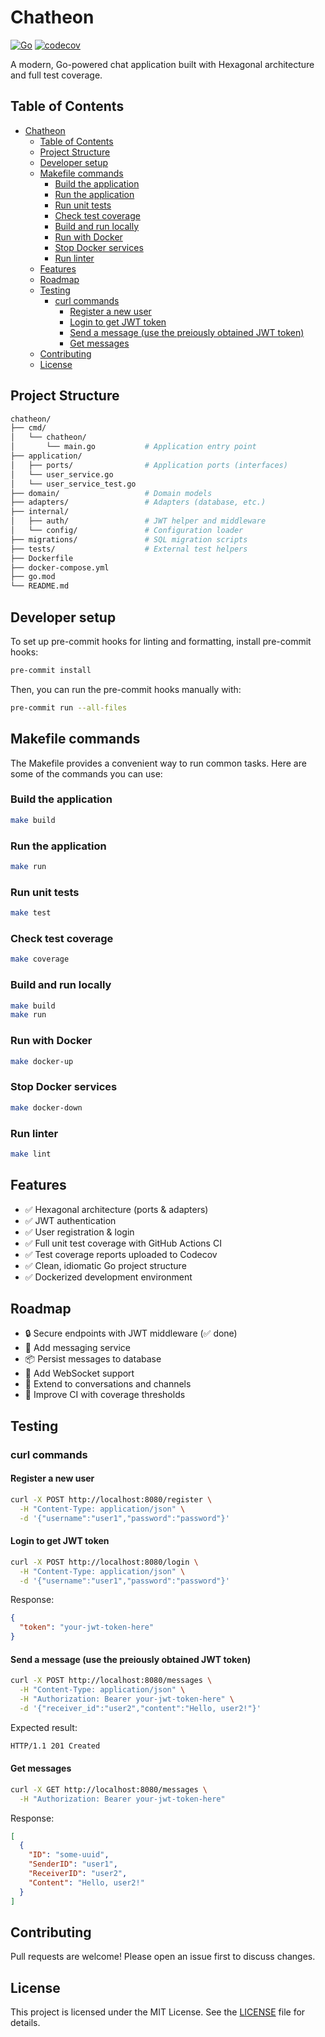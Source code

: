 # Chatheon

[![Go](https://github.com/chrikar/chatheon/actions/workflows/ci.yml/badge.svg)](https://github.com/yourusername/chatheon/actions)
[![codecov](https://codecov.io/gh/chrikar/chatheon/graph/badge.svg?token=3D0K04DH8Q)](https://codecov.io/gh/chrikar/chatheon)

A modern, Go-powered chat application built with Hexagonal architecture and full test coverage.

## Table of Contents
- [Chatheon](#chatheon)
  - [Table of Contents](#table-of-contents)
  - [Project Structure](#project-structure)
  - [Developer setup](#developer-setup)
  - [Makefile commands](#makefile-commands)
    - [Build the application](#build-the-application)
    - [Run the application](#run-the-application)
    - [Run unit tests](#run-unit-tests)
    - [Check test coverage](#check-test-coverage)
    - [Build and run locally](#build-and-run-locally)
    - [Run with Docker](#run-with-docker)
    - [Stop Docker services](#stop-docker-services)
    - [Run linter](#run-linter)
  - [Features](#features)
  - [Roadmap](#roadmap)
  - [Testing](#testing)
    - [curl commands](#curl-commands)
      - [Register a new user](#register-a-new-user)
      - [Login to get JWT token](#login-to-get-jwt-token)
      - [Send a message (use the preiously obtained JWT token)](#send-a-message-use-the-preiously-obtained-jwt-token)
      - [Get messages](#get-messages)
  - [Contributing](#contributing)
  - [License](#license)

## Project Structure

```bash
chatheon/
├── cmd/
│   └── chatheon/
│       └── main.go           # Application entry point
├── application/
│   ├── ports/                # Application ports (interfaces)
│   └── user_service.go
│   └── user_service_test.go
├── domain/                   # Domain models
├── adapters/                 # Adapters (database, etc.)
├── internal/
│   ├── auth/                 # JWT helper and middleware
│   └── config/               # Configuration loader
├── migrations/               # SQL migration scripts
├── tests/                    # External test helpers
├── Dockerfile
├── docker-compose.yml
├── go.mod
└── README.md
```

## Developer setup
To set up pre-commit hooks for linting and formatting, install pre-commit hooks:

```bash
pre-commit install
```

Then, you can run the pre-commit hooks manually with:
```bash
pre-commit run --all-files
```

## Makefile commands
The Makefile provides a convenient way to run common tasks. Here are some of the commands you can use:

### Build the application
```bash
make build
```

### Run the application
```bash
make run
```

### Run unit tests
```bash
make test
```

### Check test coverage
```bash
make coverage
```

### Build and run locally
```bash
make build
make run
```

### Run with Docker
```bash
make docker-up
```

### Stop Docker services
```bash
make docker-down
```

### Run linter
```bash
make lint
```

## Features

- ✅ Hexagonal architecture (ports & adapters)
- ✅ JWT authentication
- ✅ User registration & login
- ✅ Full unit test coverage with GitHub Actions CI
- ✅ Test coverage reports uploaded to Codecov
- ✅ Clean, idiomatic Go project structure
- ✅ Dockerized development environment

## Roadmap

- 🔒 Secure endpoints with JWT middleware (✅ done)
- 💬 Add messaging service
- 📦 Persist messages to database
- 🚀 Add WebSocket support
- 🧩 Extend to conversations and channels
- 🧩 Improve CI with coverage thresholds

## Testing
### curl commands

#### Register a new user
```bash
curl -X POST http://localhost:8080/register \
  -H "Content-Type: application/json" \
  -d '{"username":"user1","password":"password"}'
```

#### Login to get JWT token
```bash
curl -X POST http://localhost:8080/login \
  -H "Content-Type: application/json" \
  -d '{"username":"user1","password":"password"}'
```

Response:
```json
{
  "token": "your-jwt-token-here"
}
```

#### Send a message (use the preiously obtained JWT token)
```bash
curl -X POST http://localhost:8080/messages \
  -H "Content-Type: application/json" \
  -H "Authorization: Bearer your-jwt-token-here" \
  -d '{"receiver_id":"user2","content":"Hello, user2!"}'
```

Expected result:
```bash
HTTP/1.1 201 Created
```

#### Get messages
```bash
curl -X GET http://localhost:8080/messages \
  -H "Authorization: Bearer your-jwt-token-here"
```

Response:
```json
[
  {
    "ID": "some-uuid",
    "SenderID": "user1",
    "ReceiverID": "user2",
    "Content": "Hello, user2!"
  }
]
```

## Contributing

Pull requests are welcome! Please open an issue first to discuss changes.

## License

This project is licensed under the MIT License. See the [LICENSE](LICENSE) file for details.
